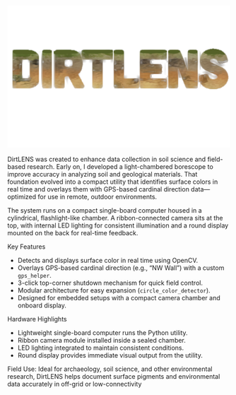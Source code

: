 ![Logo](./logo.png)

DirtLENS was created to enhance data collection in soil science and field-based research. Early on, I developed a light-chambered borescope to improve accuracy in analyzing soil and geological materials. That foundation evolved into a compact utility that identifies surface colors in real time and overlays them with GPS-based cardinal direction data—optimized for use in remote, outdoor environments.

The system runs on a compact single-board computer housed in a cylindrical, flashlight-like chamber. A ribbon-connected camera sits at the top, with internal LED lighting for consistent illumination and a round display mounted on the back for real-time feedback.

Key Features
- Detects and displays surface color in real time using OpenCV.
- Overlays GPS-based cardinal direction (e.g., “NW Wall”) with a custom `gps_helper`.
- 3-click top-corner shutdown mechanism for quick field control.
- Modular architecture for easy expansion (`circle_color_detector`).
- Designed for embedded setups with a compact camera chamber and onboard display.

Hardware Highlights
- Lightweight single-board computer runs the Python utility.
- Ribbon camera module installed inside a sealed chamber.
- LED lighting integrated to maintain consistent conditions.
- Round display provides immediate visual output from the utility.



Field Use:
Ideal for archaeology, soil science, and other environmental research, DirtLENS helps document surface pigments and environmental data accurately in off-grid or low-connectivity
